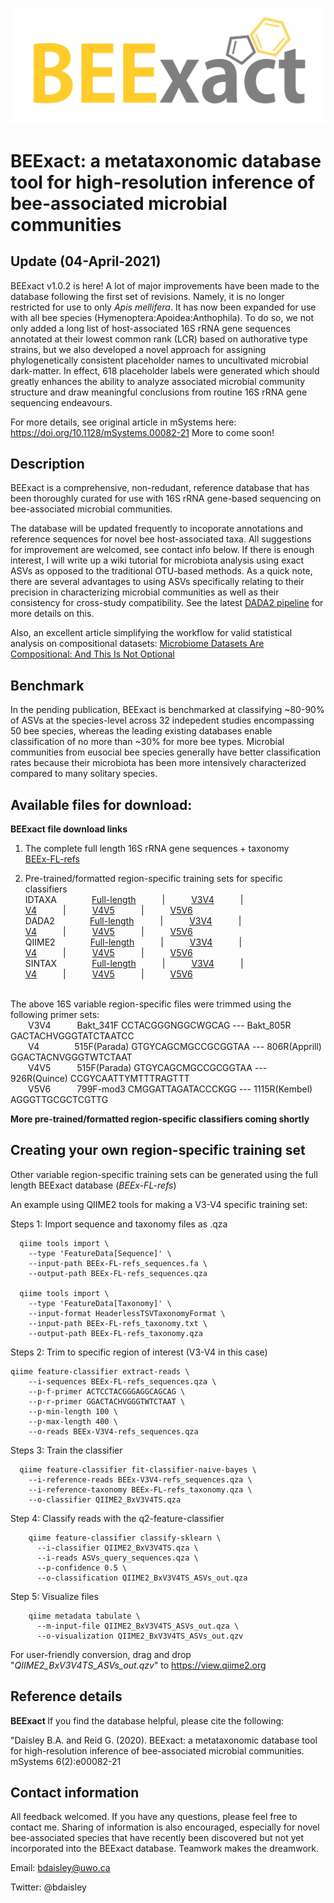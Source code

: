 <p align="center"><img src="https://github.com/bdaisley/BEExact/blob/master/BEExact_logo.jpg" width="700"></p>

# BEExact: a metataxonomic database tool for high-resolution inference of bee-associated microbial communities

## Update (04-April-2021)

BEExact v1.0.2 is here! A lot of major improvements have been made to the database following the first set of revisions. Namely, it is no longer restricted for use to only <i>Apis mellifera</i>. It has now been expanded for use with all bee species (Hymenoptera:Apoidea:Anthophila). To do so, we not only added a long list of host-associated 16S rRNA gene sequences annotated at their lowest common rank (LCR) based on authorative type strains, but we also developed a novel approach for assigning phylogenetically consistent placeholder names to uncultivated microbial dark-matter. In effect, 618 placeholder labels were generated which should greatly enhances the ability to analyze associated microbial community structure and draw meaningful conclusions from routine 16S rRNA gene sequencing endeavours. 

For more details, see original article in mSystems here: https://doi.org/10.1128/mSystems.00082-21
More to come soon!


## Description

BEExact is a comprehensive, non-redudant, reference database that has been thoroughly curated for use with 16S rRNA gene-based sequencing on bee-associated microbial communities. 

The database will be updated frequently to incoporate annotations and reference sequences for novel bee host-associated taxa. All suggestions for improvement are welcomed, see contact info below. If there is enough interest, I will write up a wiki tutorial for microbiota analysis using exact ASVs as opposed to the traditional OTU-based methods. As a quick note, there are several advantages to using ASVs specifically relating to their precision in characterizing microbial communities as well as their consistency for cross-study compatibility. See the latest [DADA2 pipeline](https://benjjneb.github.io/dada2/tutorial.html) for more details on this. 

Also, an excellent article simplifying the workflow for valid statistical analysis on compositional datasets: [Microbiome Datasets Are Compositional: And This Is Not Optional](https://www.frontiersin.org/articles/10.3389/fmicb.2017.02224/full)


## Benchmark
In the pending publication, BEExact is benchmarked at classifying ~80-90% of ASVs at the species-level across 32 indepedent studies encompassing 50 bee species, whereas the leading existing databases enable classification of no more than ~30% for more bee types. Microbial communities from eusocial bee species generally have better classification rates because their microbiota has been more intensively characterized compared to many solitary species.

## Available  files for download:

<b>BEExact file download links</b>
1. The complete full length 16S rRNA gene sequences + taxonomy<br />
    [BEEx-FL-refs](https://github.com/bdaisley/BEExact/tree/master/BEExact_v1.0.2_refs)
    
2. Pre-trained/formatted region-specific training sets for specific classifiers<br />
      IDTAXA    [Full-length](https://github.com/bdaisley/BEExact/raw/master/BEExact_v1.0.2_classifier_databases/IDTAXA___BEEx-FL-TS.RData)   |   [V3V4](https://github.com/bdaisley/BEExact/raw/master/BEExact_v1.0.2_classifier_databases/IDTAXA___BEEx-V3V4-TS.RData)   |   [V4](https://github.com/bdaisley/BEExact/raw/master/BEExact_v1.0.2_classifier_databases/IDTAXA___BEEx-V4-TS.RData)   |   [V4V5](https://github.com/bdaisley/BEExact/raw/master/BEExact_v1.0.2_classifier_databases/IDTAXA___BEEx-V4V5-TS.RData)   |   [V5V6](https://github.com/bdaisley/BEExact/raw/master/BEExact_v1.0.2_classifier_databases/IDTAXA___BEEx-V5V6-TS.RData)<br />
      DADA2    [Full-length](https://github.com/bdaisley/BEExact/raw/master/BEExact_v1.0.2_classifier_databases/dada2___BEEx-FL-TS.fa)   |   [V3V4](https://github.com/bdaisley/BEExact/raw/master/BEExact_v1.0.2_classifier_databases/dada2___BEEx-V3V4-TS.fa)   |   [V4](https://github.com/bdaisley/BEExact/raw/master/BEExact_v1.0.2_classifier_databases/dada2___BEEx-V4-TS.fa)   |   [V4V5](https://github.com/bdaisley/BEExact/raw/master/BEExact_v1.0.2_classifier_databases/dada2___BEEx-V4V5-TS.fa)   |   [V5V6](https://github.com/bdaisley/BEExact/raw/master/BEExact_v1.0.2_classifier_databases/dada2___BEEx-V5V6-TS.fa)<br />
      QIIME2    [Full-length](https://github.com/bdaisley/BEExact/raw/master/BEExact_v1.0.2_classifier_databases/qiime2___BEEx-FL-TS.qza)   |   [V3V4](https://github.com/bdaisley/BEExact/raw/master/BEExact_v1.0.2_classifier_databases/qiime2___BEEx-V3V4-TS.qza)   |   [V4](https://github.com/bdaisley/BEExact/raw/master/BEExact_v1.0.2_classifier_databases/qiime2___BEEx-V4-TS.qza)   |   [V4V5](https://github.com/bdaisley/BEExact/raw/master/BEExact_v1.0.2_classifier_databases/qiime2___BEEx-V4V5-TS.qza)   |   [V5V6](https://github.com/bdaisley/BEExact/raw/master/BEExact_v1.0.2_classifier_databases/qiime2___BEEx-V5V6-TS.qza)<br />
      SINTAX    [Full-length](https://github.com/bdaisley/BEExact/raw/master/BEExact_v1.0.2_classifier_databases/sintax___BEEx_FL-TS.fa)   |   [V3V4](https://github.com/bdaisley/BEExact/raw/master/BEExact_v1.0.2_classifier_databases/sintax___BEEx_V3V4-TS.fa)   |   [V4](https://github.com/bdaisley/BEExact/raw/master/BEExact_v1.0.2_classifier_databases/sintax___BEEx_V4-TS.fa)   |   [V4V5](https://github.com/bdaisley/BEExact/raw/master/BEExact_v1.0.2_classifier_databases/sintax___BEEx_V4V5-TS.fa)   |   [V5V6](https://github.com/bdaisley/BEExact/raw/master/BEExact_v1.0.2_classifier_databases/sintax___BEEx_V5V6-TS.fa)<br /><br />

The above 16S variable region-specific files were trimmed using the following primer sets:<br />
  V3V4   Bakt_341F	CCTACGGGNGGCWGCAG --- Bakt_805R	GACTACHVGGGTATCTAATCC<br />
  V4    515F(Parada)	GTGYCAGCMGCCGCGGTAA --- 806R(Apprill)	GGACTACNVGGGTWTCTAAT<br />
  V4V5   515F(Parada)	GTGYCAGCMGCCGCGGTAA --- 926R(Quince)	CCGYCAATTYMTTTRAGTTT<br />
  V5V6   799F-mod3	CMGGATTAGATACCCKGG --- 1115R(Kembel)	AGGGTTGCGCTCGTTG<br />
       
<b>More pre-trained/formatted region-specific classifiers coming shortly</b>


## Creating your own region-specific training set
Other variable region-specific training sets can be generated using the full length BEExact database (<i>BEEx-FL-refs</i>)

An example using QIIME2 tools for making a V3-V4 specific training set:

Steps 1: Import sequence and taxonomy files as .qza 
```
  qiime tools import \
    --type 'FeatureData[Sequence]' \
    --input-path BEEx-FL-refs_sequences.fa \
    --output-path BEEx-FL-refs_sequences.qza

  qiime tools import \
    --type 'FeatureData[Taxonomy]' \
    --input-format HeaderlessTSVTaxonomyFormat \
    --input-path BEEx-FL-refs_taxonomy.txt \
    --output-path BEEx-FL-refs_taxonomy.qza
```

Steps 2: Trim to specific region of interest (V3-V4 in this case)

```
qiime feature-classifier extract-reads \
    --i-sequences BEEx-FL-refs_sequences.qza \
    --p-f-primer ACTCCTACGGGAGGCAGCAG \
    --p-r-primer GGACTACHVGGGTWTCTAAT \
    --p-min-length 100 \
    --p-max-length 400 \
    --o-reads BEEx-V3V4-refs_sequences.qza
```

Steps 3: Train the classifier
```
  qiime feature-classifier fit-classifier-naive-bayes \
    --i-reference-reads BEEx-V3V4-refs_sequences.qza \
    --i-reference-taxonomy BEEx-FL-refs_taxonomy.qza \
    --o-classifier QIIME2_BxV3V4TS.qza
```

Step 4: Classify reads with the q2-feature-classifier
```
    qiime feature-classifier classify-sklearn \
      --i-classifier QIIME2_BxV3V4TS.qza \
      --i-reads ASVs_query_sequences.qza \
      --p-confidence 0.5 \
      --o-classification QIIME2_BxV3V4TS_ASVs_out.qza
```


Step 5: Visualize files
```
    qiime metadata tabulate \
      --m-input-file QIIME2_BxV3V4TS_ASVs_out.qza \
      --o-visualization QIIME2_BxV3V4TS_ASVs_out.qzv
```

For user-friendly conversion, drag and drop "<i>QIIME2_BxV3V4TS_ASVs_out.qzv</i>" to https://view.qiime2.org


## Reference details

<b>BEExact </b>
If you find the database helpful, please cite the following: 



"Daisley B.A. and Reid G. (2020). BEExact: a metataxonomic database tool for high-resolution inference of bee-associated microbial communities. mSystems 6(2):e00082-21


## Contact information

All feedback welcomed. If you have any questions, please feel free to contact me. Sharing of information is also encouraged, especially for novel bee-associated species that have recently been discovered but not yet incorporated into the BEExact database. Teamwork makes the dreamwork.

Email:          bdaisley@uwo.ca

Twitter:        @bdaisley
